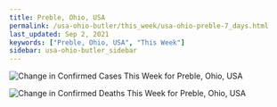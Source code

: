 ```yaml
---
title: Preble, Ohio, USA
permalink: /usa-ohio-butler/this_week/usa-ohio-preble-7_days.html
last_updated: Sep 2, 2021
keywords: ["Preble, Ohio, USA", "This Week"]
sidebar: usa-ohio-butler_sidebar
---
```


![Change in Confirmed Cases This Week for Preble, Ohio, USA](/covid_tracker/images/graphs/usa-ohio-preble-delta_confirmed-7_days_graph.png)

![Change in Confirmed Deaths This Week for Preble, Ohio, USA](/covid_tracker/images/graphs/usa-ohio-preble-delta_deaths-7_days_graph.png)
